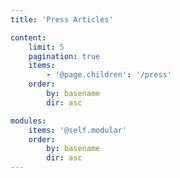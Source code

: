 ```yaml
---
title: 'Press Articles'

content:
    limit: 5
    pagination: true
    items: 
        - '@page.children': '/press'
    order:
        by: basename
        dir: asc

modules:
    items: '@self.modular'
    order:
        by: basename
        dir: asc
---
```


